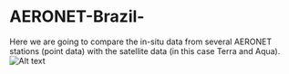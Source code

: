 # AERONET-Brazil-

Here we are going to compare the in-situ data from several AERONET stations (point data) with the satellite data (in this case Terra and Aqua). 
![Alt text](https://github.com/rnoeliab/AERONET-Brazil-/blob/main/figures/area_study.png)
